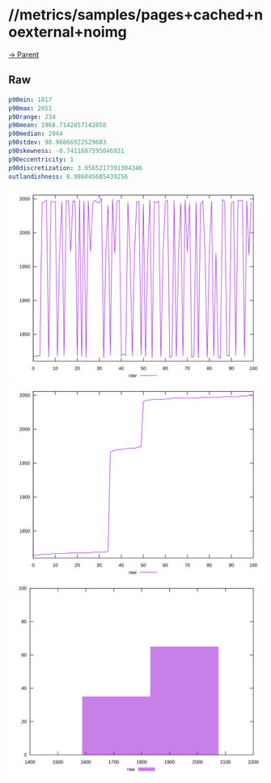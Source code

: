 
# //metrics/samples/pages+cached+noexternal+noimg

[→ Parent](../..)


## Raw


```yaml
p90min: 1817
p90max: 2051
p90range: 234
p90mean: 1968.7142857142858
p90median: 2044
p90stdev: 98.96866922529603
p90skewness: -0.7411687595046931
p90eccentricity: 1
p90discretization: 3.9565217391304346
outlandishness: 0.986045685439256

```

![PLOT: raw-values](./raw/values.svg)![PLOT: raw-sorted](./raw/sorted.svg)![PLOT: raw-histogram](./raw/histogram.svg)